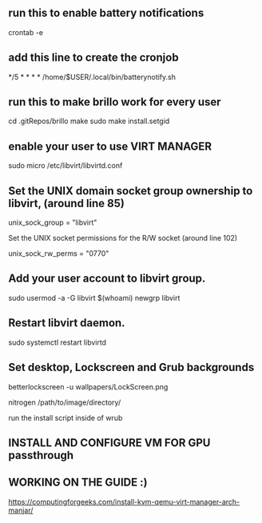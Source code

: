 ## run this to enable battery notifications
crontab -e
## add this line to create the cronjob
*/5 * * * * /home/$USER/.local/bin/batterynotify.sh

## run this to make brillo work for every user

cd .gitRepos/brillo
make
sudo make install.setgid

## enable your user to use VIRT MANAGER
sudo micro /etc/libvirt/libvirtd.conf

## Set the UNIX domain socket group ownership to libvirt, (around line 85)

unix_sock_group = "libvirt"

Set the UNIX socket permissions for the R/W socket (around line 102)

unix_sock_rw_perms = "0770"

## Add your user account to libvirt group.

sudo usermod -a -G libvirt $(whoami)
newgrp libvirt

## Restart libvirt daemon.

sudo systemctl restart libvirtd

## Set desktop, Lockscreen and Grub backgrounds
betterlockscreen -u wallpapers/LockScreen.png 

nitrogen /path/to/image/directory/

run the install script inside of wrub

## INSTALL AND CONFIGURE VM FOR GPU passthrough
## WORKING ON THE GUIDE :)
https://computingforgeeks.com/install-kvm-qemu-virt-manager-arch-manjar/
